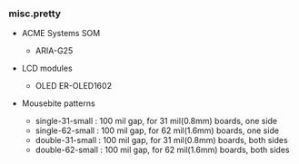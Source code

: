 ### misc.pretty ###

* ACME Systems SOM
    - ARIA-G25

* LCD modules
    - OLED ER-OLED1602

* Mousebite patterns
    - single-31-small : 100 mil gap, for 31 mil(0.8mm) boards, one side
    - single-62-small : 100 mil gap, for 62 mil(1.6mm) boards, one side
    - double-31-small : 100 mil gap, for 31 mil(0.8mm) boards, both sides
    - double-62-small : 100 mil gap, for 62 mil(1.6mm) boards, both sides
